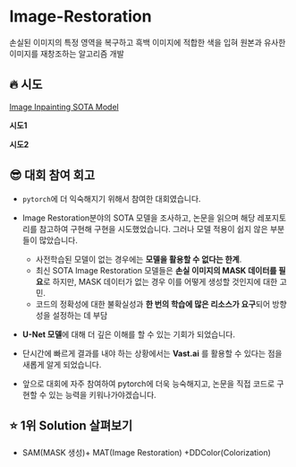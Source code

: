 # Image-Restoration

손실된 이미지의 특정 영역을 복구하고 흑백 이미지에 적합한 색을 입혀 원본과 유사한 이미지를 재창조하는 알고리즘 개발 

## 🔥 시도 
[Image Inpainting SOTA Model](https://paperswithcode.com/sota/image-inpainting-on-places2-1)

**시도1** 

**시도2**


## 😎 대회 참여 회고
* `pytorch`에 더 익숙해지기 위해서 참여한 대회였습니다.
* Image Restoration분야의 SOTA 모델을 조사하고, 논문을 읽으며 해당 레포지토리를 참고하여 구현해 구현을 시도했었습니다. 그러나 모델 적용이 쉽지 않은 부분들이 많았습니다.

  * 사전학습된 모델이 없는 경우에는 **모델을 활용할 수 없다는 한계**.
  * 최신 SOTA Image Restoration 모델들은 **손실 이미지의 MASK 데이터를 필요**로 하지만, MASK 데이터가 없는 경우 이를 어떻게 생성할 것인지에 대한 고민.
  * 코드의 정확성에 대한 불확실성과 **한 번의 학습에 많은 리소스가 요구**되어 방향성을 설정하는 데 부담
           
* **U-Net 모델**에 대해 더 깊은 이해를 할 수 있는 기회가 되었습니다. 
* 단시간에 빠르게 결과를 내야 하는 상황에서는 **Vast.ai** 를 활용할 수 있다는 점을 새롭게 알게 되었습니다.
* 앞으로 대회에 자주 참여하여 pytorch에 더욱 능숙해지고, 논문을 직접 코드로 구현할 수 있는 능력을 키워나가야겠습니다.  

## ⭐ 1위 Solution 살펴보기 
* SAM(MASK 생성)+ MAT(Image Restoration) +DDColor(Colorization)
